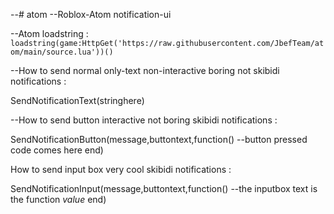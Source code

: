 --# atom
--Roblox-Atom notification-ui

--Atom loadstring : ```loadstring(game:HttpGet('https://raw.githubusercontent.com/JbefTeam/atom/main/source.lua'))()```

--How to send normal only-text non-interactive boring not skibidi notifications :

SendNotificationText(stringhere)

--How to send button interactive not boring skibidi notifications : 

SendNotificationButton(message,buttontext,function()
  --button pressed code comes here
end)

How to send input box very cool skibidi notifications : 

SendNotificationInput(message,buttontext,function()
  --the inputbox text is the function *value*
end)
